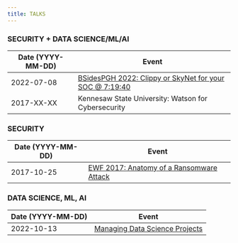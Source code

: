 ```yaml
---
title: TALKS
---
```


### SECURITY + DATA SCIENCE/ML/AI
| Date (YYYY-MM-DD)| Event | 
| ---------------- | ----- |
| 2022-07-08     | [BSidesPGH 2022: Clippy or SkyNet for your SOC @ 7:19:40](https://youtu.be/ymtIBpr-99k)     |
| 2017-XX-XX     |  Kennesaw State University: Watson for Cybersecurity |

### SECURITY
| Date (YYYY-MM-DD)| Event | 
| ---------------- | ----- |
| 2017-10-25 | [EWF 2017: Anatomy of a Ransomware Attack](https://ewf2017.sched.com/event/BcYf/anatomy-of-a-ransomware-attack) |

### DATA SCIENCE, ML, AI
| Date (YYYY-MM-DD)| Event | 
| ----- | -------- |
| 2022-10-13   |  [Managing Data Science Projects](https://pmi-metrolina.org/calendar?month=9&year=2022)  |

